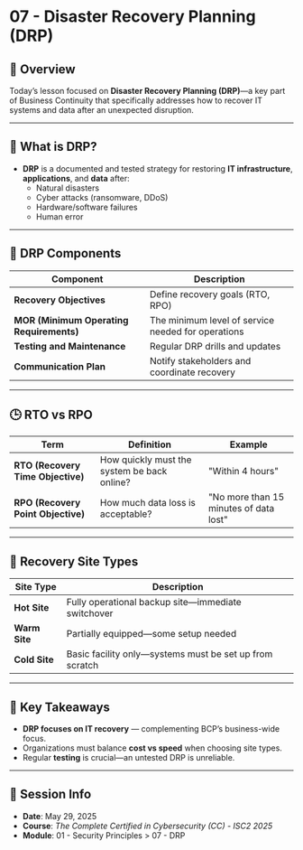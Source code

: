 # 07 - Disaster Recovery Planning (DRP)

## 📘 Overview

Today’s lesson focused on **Disaster Recovery Planning (DRP)**—a key part of Business Continuity that specifically addresses how to recover IT systems and data after an unexpected disruption.

---

## 🔄 What is DRP?

- **DRP** is a documented and tested strategy for restoring **IT infrastructure**, **applications**, and **data** after:
  - Natural disasters
  - Cyber attacks (ransomware, DDoS)
  - Hardware/software failures
  - Human error

---

## 🧩 DRP Components

| Component | Description |
|-----------|-------------|
| **Recovery Objectives** | Define recovery goals (RTO, RPO) |
| **MOR (Minimum Operating Requirements)** | The minimum level of service needed for operations |
| **Testing and Maintenance** | Regular DRP drills and updates |
| **Communication Plan** | Notify stakeholders and coordinate recovery |

---

## 🕒 RTO vs RPO

| Term | Definition | Example |
|------|------------|---------|
| **RTO (Recovery Time Objective)** | How quickly must the system be back online? | "Within 4 hours" |
| **RPO (Recovery Point Objective)** | How much data loss is acceptable? | "No more than 15 minutes of data lost" |

---

## 🏢 Recovery Site Types

| Site Type | Description |
|-----------|-------------|
| **Hot Site** | Fully operational backup site—immediate switchover | Expensive, fast |
| **Warm Site** | Partially equipped—some setup needed | Moderate cost and time |
| **Cold Site** | Basic facility only—systems must be set up from scratch | Cheap, slow recovery |

---

## 🧠 Key Takeaways

- **DRP focuses on IT recovery** — complementing BCP’s business-wide focus.
- Organizations must balance **cost vs speed** when choosing site types.
- Regular **testing** is crucial—an untested DRP is unreliable.

---

## 📅 Session Info

- **Date**: May 29, 2025  
- **Course**: *The Complete Certified in Cybersecurity (CC) - ISC2 2025*  
- **Module**: 01 - Security Principles > 07 - DRP


